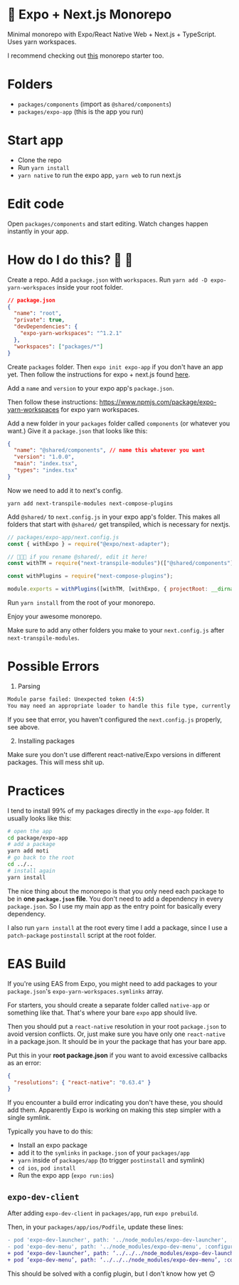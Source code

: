 # 💸 Expo + Next.js Monorepo 

Minimal monorepo with Expo/React Native Web + Next.js + TypeScript. Uses yarn workspaces.

I recommend checking out [this](https://github.com/byCedric/eas-monorepo-example#-how-to-use-it) monorepo starter too.

# Folders

- `packages/components` (import as `@shared/components`)
- `packages/expo-app` (this is the app you run)

# Start app

- Clone the repo
- Run `yarn install`
- `yarn native` to run the expo app, `yarn web` to run next.js

# Edit code

Open `packages/components` and start editing. Watch changes happen instantly in your app.

# How do I do this? 🐻 🧐

Create a repo. Add a `package.json` with `workspaces`. Run `yarn add -D expo-yarn-workspaces` inside your root folder.

```json
// package.json
{
  "name": "root",
  "private": true,
  "devDependencies": {
    "expo-yarn-workspaces": "^1.2.1"
  },
  "workspaces": ["packages/*"]
}
```

Create `packages` folder. Then `expo init expo-app` if you don't have an app yet. Then follow the instructions for expo + next.js found [here](https://docs.expo.io/guides/using-nextjs/#add-nextjs-to-expo-projects). 

Add a `name` and `version` to your expo app's `package.json`.

Then follow these instructions: https://www.npmjs.com/package/expo-yarn-workspaces for expo yarn workspaces.

Add a new folder in your `packages` folder called `components` (or whatever you want.) Give it a `package.json` that looks like this:

```json
{
  "name": "@shared/components", // name this whatever you want
  "version": "1.0.0",
  "main": "index.tsx",
  "types": "index.tsx"
}
```

Now we need to add it to next's config.

`yarn add next-transpile-modules next-compose-plugins`

Add `@shared/` to `next.config.js` in your expo app's folder. This makes all folders that start with `@shared/` get transpiled, which is necessary for nextjs.

```js
// packages/expo-app/next.config.js
const { withExpo } = require("@expo/next-adapter");

// 🚨🚨🚨 if you rename @shared/, edit it here!
const withTM = require("next-transpile-modules")(["@shared/components"]);

const withPlugins = require("next-compose-plugins");

module.exports = withPlugins([withTM, [withExpo, { projectRoot: __dirname }]]);
```

Run `yarn install` from the root of your monorepo.

Enjoy your awesome monorepo.

Make sure to add any other folders you make to your `next.config.js` after `next-transpile-modules`.

# Possible Errors

1. Parsing

```sh
Module parse failed: Unexpected token (4:5)
You may need an appropriate loader to handle this file type, currently no loaders are configured to process this file. See https://webpack.js.org/concepts#loaders
```

If you see that error, you haven't configured the `next.config.js` properly, see above.

2. Installing packages

Make sure you don't use different react-native/Expo versions in different packages. This will mess shit up.

# Practices

I tend to install 99% of my packages directly in the `expo-app` folder. It usually looks like this:

```sh
# open the app
cd package/expo-app
# add a package
yarn add moti
# go back to the root
cd ../..
# install again
yarn install
```

The nice thing about the monorepo is that you only need each package to be in **one `package.json` file**. You don't need to add a dependency in every `package.json`. So I use my main app as the entry point for basically every dependency.

I also run `yarn install` at the root every time I add a package, since I use a `patch-package` `postinstall` script at the root folder.

# EAS Build

If you're using EAS from Expo, you might need to add packages to your `package.json`'s `expo-yarn-workspaces.symlinks` array.

For starters, you should create a separate folder called `native-app` or something like that. That's where your bare `expo` app should live.

Then you should put a `react-native` resolution in your root `package.json` to avoid version conflicts. Or, just make sure you have only one `react-native` in a package.json. It should be in your the package that has your bare app.

Put this in your **root package.json** if you want to avoid excessive callbacks as an error:

```json
{
  "resolutions": { "react-native": "0.63.4" }
}
```

If you encounter a build error indicating you don't have these, you should add them. Apparently Expo is working on making this step simpler with a single symlink.

Typically you have to do this: 

- Install an expo package
- add it to the `symlinks` in `package.json` of your `packages/app`
- `yarn` inside of `packages/app` (to trigger `postinstall` and symlink)
- `cd ios`, `pod install`
- Run the expo app (`expo run:ios`)

## `expo-dev-client`

After adding `expo-dev-client` in `packages/app`, run `expo prebuild`.

Then, in your `packages/app/ios/Podfile`, update these lines:

```diff
- pod 'expo-dev-launcher', path: '../node_modules/expo-dev-launcher', :configurations => :debug
- pod 'expo-dev-menu', path: '../node_modules/expo-dev-menu', :configurations => :debug
+ pod ‘expo-dev-launcher’, path: ‘../../../node_modules/expo-dev-launcher’, :configurations => :debug
+ pod ‘expo-dev-menu’, path: ‘../../../node_modules/expo-dev-menu’, :configurations => :debug
```

This should be solved with a config plugin, but I don't know how yet 🙃
